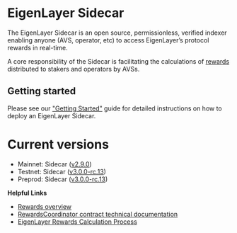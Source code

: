 # EigenLayer Sidecar

The EigenLayer Sidecar is an open source, permissionless, verified indexer enabling anyone (AVS, operator, etc) to access EigenLayer’s protocol rewards in real-time.

A core responsibility of the Sidecar is facilitating the calculations of [rewards](https://docs.eigenlayer.xyz/eigenlayer/rewards-claiming/rewards-claiming-overview) distributed to stakers and operators by AVSs.

## Getting started

Please see our ["Getting Started"](https://sidecar-docs.eigenlayer.xyz/docs/sidecar/running/getting-started) guide for detailed instructions on how to deploy an EigenLayer Sidecar.

# Current versions

* Mainnet: Sidecar ([v2.9.0](https://github.com/Layr-Labs/sidecar/releases/tag/v2.9.0))
* Testnet: Sidecar ([v3.0.0-rc.13](https://github.com/Layr-Labs/sidecar/releases/tag/v3.0.0-rc.13))
* Preprod: Sidecar ([v3.0.0-rc.13](https://github.com/Layr-Labs/sidecar/releases/tag/v3.0.0-rc.13))

**Helpful Links**

* [Rewards overview](https://docs.eigenlayer.xyz/eigenlayer/rewards-claiming/rewards-claiming-overview)
* [RewardsCoordinator contract technical documentation](https://github.com/Layr-Labs/eigenlayer-contracts/blob/dev/docs/core/RewardsCoordinator.md)
* [EigenLayer Rewards Calculation Process](https://hackmd.io/u-NHKEvtQ7m7CVDb4_42bA)


